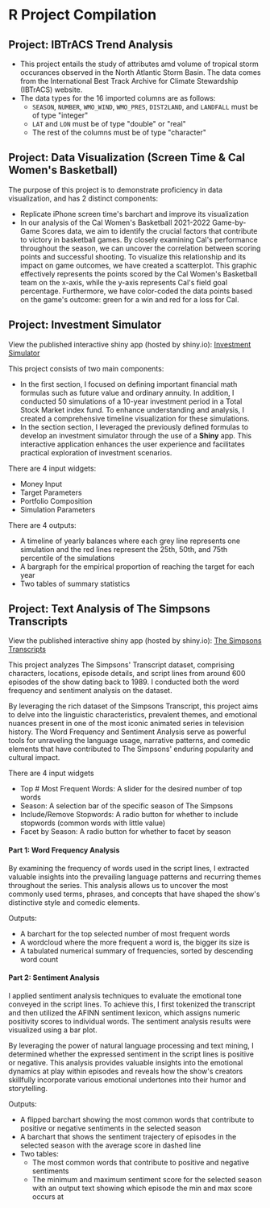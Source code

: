 # R Project Compilation

## Project: IBTrACS Trend Analysis
- This project entails the study of attributes amd volume of tropical storm occurances observed in the North Atlantic Storm Basin. The data comes from the International Best Track Archive for Climate Stewardship (IBTrACS) website.
- The data types for the 16 imported columns are as follows:
  - `SEASON`, `NUMBER`, `WMO_WIND`, `WMO_PRES`, `DIST2LAND`, and `LANDFALL` must be of type "integer"
  - `LAT` and `LON` must be of type "double" or "real"
  - The rest of the columns must be of type "character"
              
## Project: Data Visualization (Screen Time & Cal Women's Basketball)
The purpose of this project is to demonstrate proficiency in data visualization, and has 2 distinct components: 
- Replicate iPhone screen time's barchart and improve its visualization 
- In our analysis of the Cal Women's Basketball 2021-2022 Game-by-Game Scores data, we aim to identify the crucial factors that contribute to victory in basketball games. By closely examining Cal's performance throughout the season, we can uncover the correlation between scoring points and successful shooting. To visualize this relationship and its impact on game outcomes, we have created a scatterplot. This graphic effectively represents the points scored by the Cal Women's Basketball team on the x-axis, while the y-axis represents Cal's field goal percentage. Furthermore, we have color-coded the data points based on the game's outcome: green for a win and red for a loss for Cal.

## Project: Investment Simulator
View the published interactive shiny app (hosted by shiny.io): [Investment Simulator](https://ireneliang.shinyapps.io/InvestmentSimulator/)

This project consists of two main components:
- In the first section, I focused on defining important financial math formulas such as future value and ordinary annuity. In addition, I conducted 50 simulations of a 10-year investment period in a Total Stock Market index fund. To enhance understanding and analysis, I created a comprehensive timeline visualization for these simulations.
- In the section section, I leveraged the previously defined formulas to develop an investment simulator through the use of a **Shiny** app. This interactive application enhances the user experience and facilitates practical exploration of investment scenarios.

There are 4 input widgets:
- Money Input
- Target Parameters
- Portfolio Composition
- Simulation Parameters

There are 4 outputs:
- A timeline of yearly balances where each grey line represents one simulation and the red lines represent the 25th, 50th, and 75th percentile of the simulations
- A bargraph for the empirical proportion of reaching the target for each year
- Two tables of summary statistics


## Project: Text Analysis of The Simpsons Transcripts 
View the published interactive shiny app (hosted by shiny.io): [The Simpsons Transcripts](https://ireneliang.shinyapps.io/TheSimpsonsTranscripts/)

This project analyzes The Simpsons' Transcript dataset, comprising characters, locations, episode details, and script lines from around 600 episodes of the show dating back to 1989. I conducted both the word frequency and sentiment analysis on the dataset.

By leveraging the rich dataset of the Simpsons Transcript, this project aims to delve into the linguistic characteristics, prevalent themes, and emotional nuances present in one of the most iconic animated series in television history. The Word Frequency and Sentiment Analysis serve as powerful tools for unraveling the language usage, narrative patterns, and comedic elements that have contributed to The Simpsons' enduring popularity and cultural impact.

There are 4 input widgets
- Top # Most Frequent Words: A slider for the desired number of top words
- Season: A selection bar of the specific season of The Simpsons
- Include/Remove Stopwords: A radio button for whether to include stopwords (common words with little value)
- Facet by Season: A radio button for whether to facet by season

#### Part 1: Word Frequency Analysis
By examining the frequency of words used in the script lines, I extracted valuable insights into the prevailing language patterns and recurring themes throughout the series. This analysis allows us to uncover the most commonly used terms, phrases, and concepts that have shaped the show's distinctive style and comedic elements.

Outputs: 
- A barchart for the top selected number of most frequent words
- A wordcloud where the more frequent a word is, the bigger its size is
- A tabulated numerical summary of frequencies, sorted by descending word count

#### Part 2: Sentiment Analysis
I applied sentiment analysis techniques to evaluate the emotional tone conveyed in the script lines. To achieve this, I first tokenized the transcript and then utilized the AFINN sentiment lexicon, which assigns numeric positivity scores to individual words. The sentiment analysis results were visualized using a bar plot.

By leveraging the power of natural language processing and text mining, I determined whether the expressed sentiment in the script lines is positive or negative. This analysis provides valuable insights into the emotional dynamics at play within episodes and reveals how the show's creators skillfully incorporate various emotional undertones into their humor and storytelling.

Outputs: 
- A flipped barchart showing the most common words that contribute to positive or negative sentiments in the selected season
- A barchart that shows the sentiment trajectery of episodes in the selected season with the average score in dashed line
- Two tables: 
  - The most common words that contribute to positive and negative sentiments
  - The minimum and maximum sentiment score for the selected season with an output text showing which episode the min and max score occurs at

